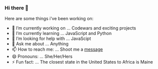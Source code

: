 ### Hi there 👋

Here are some things i've been working on:

- 🔭 I’m currently working on ... Codewars and exciting projects
- 🌱 I’m currently learning ... JavaScript and Python 
- 🤔 I’m looking for help with ... JavaScipt
- 💬 Ask me about ... Anything 
- 📫 How to reach me: ... Shoot me a [message](https://www.linkedin.com/in/laura-alford-26b99340/)
- 😄 Pronouns: ... She/Her/Hers
- ⚡ Fun fact: ... The closest state in the United States to Africa is Maine

